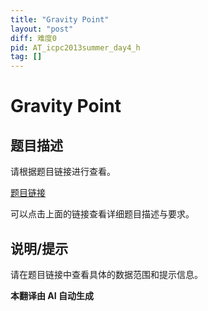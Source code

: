 ```yaml
---
title: "Gravity Point"
layout: "post"
diff: 难度0
pid: AT_icpc2013summer_day4_h
tag: []
---
```


# Gravity Point

## 题目描述

请根据题目链接进行查看。

[题目链接](https://atcoder.jp/contests/jag2013summer-day4/tasks/icpc2013summer_day4_h)

可以点击上面的链接查看详细题目描述与要求。

## 说明/提示

请在题目链接中查看具体的数据范围和提示信息。

 **本翻译由 AI 自动生成**


